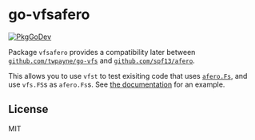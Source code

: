 # go-vfsafero

[![PkgGoDev](https://pkg.go.dev/badge/github.com/twpayne/go-vfsafero/v4)](https://pkg.go.dev/github.com/twpayne/go-vfsafero/v4)

Package `vfsafero` provides a compatibility later between
[`github.com/twpayne/go-vfs`](https://github.com/twpayne/go-vfs) and
[`github.com/spf13/afero`](https://github.com/spf13/afero).

This allows you to use `vfst` to test exisiting code that uses
[`afero.Fs`](https://pkg.go.dev/github.com/spf13/afero#Fs), and use `vfs.FS`s as
`afero.Fs`s. See [the
documentation](https://pkg.go.dev/github.com/twpayne/go-vfsafero/v4) for an example.

## License

MIT
